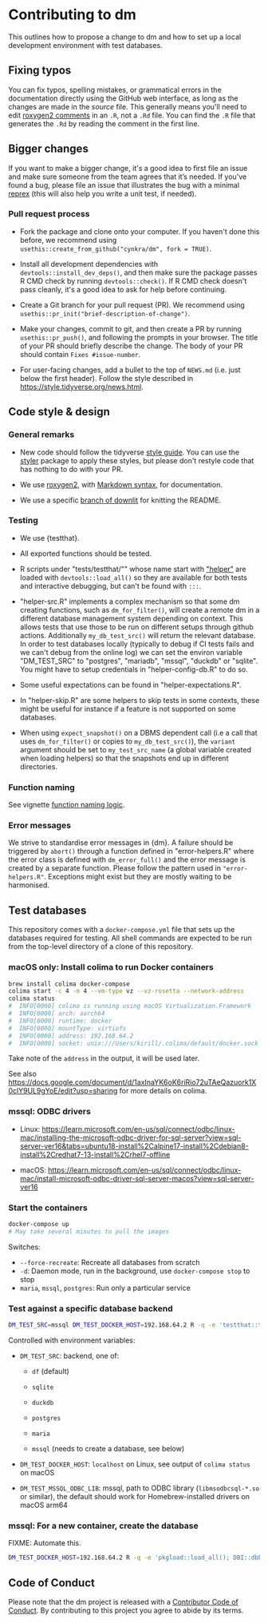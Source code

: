 # Contributing to dm

This outlines how to propose a change to dm and how to set up a local development environment with test databases.

## Fixing typos

You can fix typos, spelling mistakes, or grammatical errors in the documentation directly using the GitHub web interface, as long as the changes are made in the _source_ file. 
This generally means you'll need to edit [roxygen2 comments](https://roxygen2.r-lib.org/articles/roxygen2.html) in an `.R`, not a `.Rd` file. 
You can find the `.R` file that generates the `.Rd` by reading the comment in the first line.

## Bigger changes

If you want to make a bigger change, it's a good idea to first file an issue and make sure someone from the team agrees that it’s needed. 
If you’ve found a bug, please file an issue that illustrates the bug with a minimal 
[reprex](https://www.tidyverse.org/help/#reprex) (this will also help you write a unit test, if needed).

### Pull request process

*   Fork the package and clone onto your computer. If you haven't done this before, we recommend using `usethis::create_from_github("cynkra/dm", fork = TRUE)`.

*   Install all development dependencies with `devtools::install_dev_deps()`, and then make sure the package passes R CMD check by running `devtools::check()`. 
    If R CMD check doesn't pass cleanly, it's a good idea to ask for help before continuing. 
*   Create a Git branch for your pull request (PR). We recommend using `usethis::pr_init("brief-description-of-change")`.

*   Make your changes, commit to git, and then create a PR by running `usethis::pr_push()`, and following the prompts in your browser.
    The title of your PR should briefly describe the change.
    The body of your PR should contain `Fixes #issue-number`.

*  For user-facing changes, add a bullet to the top of `NEWS.md` (i.e. just below the first header). Follow the style described in <https://style.tidyverse.org/news.html>.

## Code style & design

### General remarks

*   New code should follow the tidyverse [style guide](https://style.tidyverse.org). 
    You can use the [styler](https://CRAN.R-project.org/package=styler) package to apply these styles, but please don't restyle code that has nothing to do with your PR.  

*  We use [roxygen2](https://cran.r-project.org/package=roxygen2), with [Markdown syntax](https://cran.r-project.org/web/packages/roxygen2/vignettes/rd-formatting.html), for documentation.  

* We use a specific [branch of downlit](https://github.com/r-lib/downlit/tree/f-readme-document) for knitting the README.

### Testing
  
* We use {testthat}.

* All exported functions should be tested.

* R scripts under "tests/testthat/"" whose name start with ["helper"](https://blog.r-hub.io/2020/11/18/testthat-utility-belt/#code-called-in-your-tests) are loaded with `devtools::load_all()` so they are available for both tests and interactive  debugging, but can't be found with `:::`.
  
* "helper-src.R" implements a complex mechanism so that some dm creating functions, such as `dm_for_filter()`, 
will create a remote dm in a different database management system depending on context. 
This allows tests that use those to be run on different setups through github actions. 
Additionally `my_db_test_src()` will return the relevant database. 
In order to test databases locally (typically to debug if CI tests fails and we can't debug from the online log)
  we can set the environ variable "DM_TEST_SRC" to "postgres", "mariadb", "mssql", "duckdb" or "sqlite".
  You might have to setup credentials in "helper-config-db.R" to do so.
* Some useful expectations can be found in "helper-expectations.R".
* In "helper-skip.R" are some helpers to skip tests in some contexts, these might be useful for instance if a feature is not supported on some databases.
* When using `expect_snapshot()` on a DBMS dependent call (i.e a call that uses `dm_for_filter()` or copies to `my_db_test_src()`), 
  the `variant` argument should be   set to `my_test_src_name` (a global  variable created when loading helpers) so that the snapshots end up in different directories.
    
### Function naming

See vignette [function naming logic](https://cynkra.github.io/dm/articles/tech-dm-naming.html).

### Error messages

We strive to standardise error messages in {dm}. A failure should be triggered by `abort()` through a function defined in "error-helpers.R" where the error class is defined with `dm_error_full()` and the error message is created by a separate function. Please follow the pattern used in `"error-helpers.R"`.  Exceptions might exist but they are mostly waiting to be harmonised.

## Test databases

This repository comes with a `docker-compose.yml` file that sets up the databases required for testing.
All shell commands are expected to be run from the top-level directory of a clone of this repository.

### macOS only: Install colima to run Docker containers

```sh
brew install colima docker-compose
colima start -c 4 -m 4 --vm-type vz --vz-rosetta --network-address
colima status
#  INFO[0000] colima is running using macOS Virtualization.Framework
#  INFO[0000] arch: aarch64
#  INFO[0000] runtime: docker
#  INFO[0000] mountType: virtiofs
#  INFO[0000] address: 192.168.64.2
#  INFO[0000] socket: unix:///Users/kirill/.colima/default/docker.sock
```

Take note of the `address` in the output, it will be used later.

See also <https://docs.google.com/document/d/1axInaYK6oK6riRio72uTAeQazuork1X0clY9UL9gYoE/edit?usp=sharing> for more details on colima.

### mssql: ODBC drivers

- Linux: <https://learn.microsoft.com/en-us/sql/connect/odbc/linux-mac/installing-the-microsoft-odbc-driver-for-sql-server?view=sql-server-ver16&tabs=ubuntu18-install%2Calpine17-install%2Cdebian8-install%2Credhat7-13-install%2Crhel7-offline>

- macOS: <https://learn.microsoft.com/en-us/sql/connect/odbc/linux-mac/install-microsoft-odbc-driver-sql-server-macos?view=sql-server-ver16>

### Start the containers

```sh
docker-compose up
# May take several minutes to pull the images
```

Switches:

- `--force-recreate`: Recreate all databases from scratch
- `-d`: Daemon mode, run in the background, use `docker-compose stop` to stop
- `maria`, `mssql`, `postgres`: Run only a particular service

### Test against a specific database backend

```sh
DM_TEST_SRC=mssql DM_TEST_DOCKER_HOST=192.168.64.2 R -q -e 'testthat::test_local()'
```

Controlled with environment variables:

- `DM_TEST_SRC`: backend, one of:

    - `df` (default)
    
    - `sqlite`
    
    - `duckdb`
    
    - `postgres`
    
    - `maria`
    
    - `mssql` (needs to create a database, see below)

- `DM_TEST_DOCKER_HOST`: `localhost` on Linux, see output of `colima status` on macOS

- `DM_TEST_MSSQL_ODBC_LIB`: mssql, path to ODBC library (`libmsodbcsql-*.so` or similar), the default should work for Homebrew-installed drivers on macOS arm64

### mssql: For a new container, create the database

FIXME: Automate this.

```sh
DM_TEST_DOCKER_HOST=192.168.64.2 R -q -e 'pkgload::load_all(); DBI::dbExecute(test_src_mssql(FALSE)$con, "CREATE DATABASE test")'
```

## Code of Conduct

Please note that the dm project is released with a
[Contributor Code of Conduct](CODE_OF_CONDUCT.md). By contributing to this
project you agree to abide by its terms.
